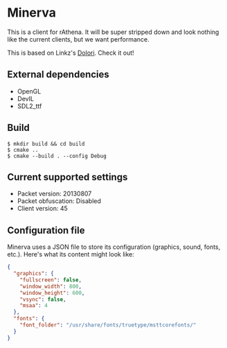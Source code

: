 Minerva
=======

This is a client for rAthena. It will be super stripped down and look nothing like the current clients, but we want performance.

This is based on Linkz's [Dolori](https://gitlab.com/Dolori/Dolori). Check it out!

External dependencies
---------------------
* OpenGL
* DevIL
* SDL2_ttf

Build
-----
```shell
$ mkdir build && cd build
$ cmake ..
$ cmake --build . --config Debug
```

Current supported settings
--------------------------
* Packet version: 20130807
* Packet obfuscation: Disabled
* Client version: 45

Configuration file
------------------
Minerva uses a JSON file to store its configuration (graphics, sound, fonts, etc.).
Here's what its content might look like:

```json
{
  "graphics": {
    "fullscreen": false,
    "window_width": 800,
    "window_height": 600,
    "vsync": false,
    "msaa": 4
  },
  "fonts": {
    "font_folder": "/usr/share/fonts/truetype/msttcorefonts/"
  }
}
```
